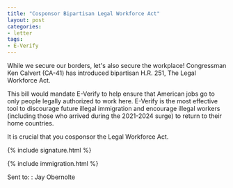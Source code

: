 ```yaml
---
title: "Cosponsor Bipartisan Legal Workforce Act"
layout: post
categories:
- letter
tags:
- E-Verify
---
```


While we secure our borders, let's also secure the workplace! Congressman Ken Calvert (CA-41) has introduced bipartisan H.R. 251, The Legal Workforce Act.

This bill would mandate E-Verify to help ensure that American jobs go to only people legally authorized to work here. E-Verify is the most effective tool to discourage future illegal immigration and encourage illegal workers (including those who arrived during the 2021-2024 surge) to return to their home countries.

It is crucial that you cosponsor the Legal Workforce Act.

{% include signature.html %}

{% include immigration.html %}

Sent to:
: Jay Obernolte
